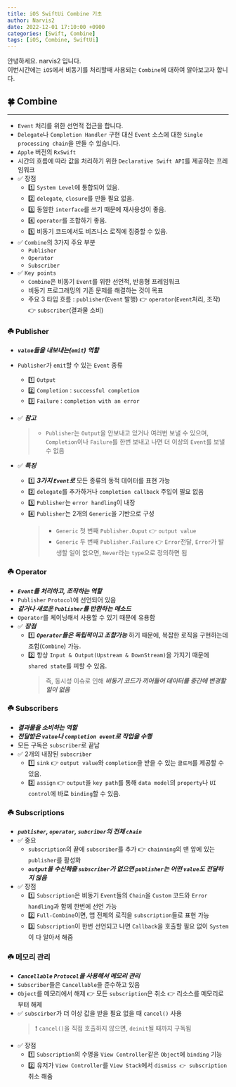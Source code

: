 ```yaml
---
title: iOS SwiftUi Combine 기초
author: Narvis2
date: 2022-12-01 17:10:00 +0900
categories: [Swift, Combine]
tags: [iOS, Combine, SwiftUi]
---
```


안녕하세요. narvis2 입니다.  
이번시간에는 `iOS`에서 비동기를 처리할때 사용되는 `Combine`에 대하여 알아보고자 합니다.

## 🍀 Combine

---

- `Event` 처리를 위한 선언적 접근을 합니다.
- `Delegate`나 `Completion Handler` 구현 대신 `Event` 소스에 대한 `Single processing chain`을 만들 수 있습니다.
- `Apple` 버전의 `RxSwift`
- 시간의 흐름에 따라 값을 처리하기 위한 `Declarative Swift API`를 제공하는 프레임워크
- ✅ 장점
  - 1️⃣ `System Level`에 통합되어 있음.
  - 2️⃣ `delegate`, `closure`를 만들 필요 없음.
  - 3️⃣ 동일한 `interface`를 쓰기 때문에 재사용성이 좋음.
  - 4️⃣ `operator`를 조합하기 좋음.
  - 5️⃣ 비동기 코드에서도 비즈니스 로직에 집중할 수 있음.
- ✅ `Combine`의 3가지 주요 부분
  - `Publisher`
  - `Operator`
  - `Subscriber`
- ✅ `Key points`
  - `Combine`은 비동기 `Event`를 위한 선언적, 반응형 프레임워크
  - 비동기 프로그래밍의 기존 문제를 해결하는 것이 목표
  - 주요 3 타입 흐름 : `publisher`(`Event` 발행) 👉 `operator`(`Event`처리, 조작) 👉 `subscriber`(결과물 소비)

### ☘️ Publisher

- **_`value`들을 내보내는(`emit`) 역할_**
- `Publisher`가 `emit`할 수 있는 `Event` 종류
  - 1️⃣ `Output`
  - 2️⃣ `Completion` : `successful completion`
  - 3️⃣ `Failure` : `completion with an error`
- ✅ **_참고_**

  > - `Publisher`는 `Output`을 안보내고 있거나 여러번 보낼 수 있으며, `Completion`이나 `Failure`를 한번 보내고 나면 더 이상의 `Event`를 보낼 수 없음

- ✅ **_특징_**
  - 1️⃣ **_3가지 `Event`로_** 모든 종류의 동적 데이터를 표현 가능
  - 2️⃣ `delegate`를 추가하거나 `completion callback` 주입이 필요 없음
  - 3️⃣ `Publisher`는 `error handling`이 내장
  - 4️⃣ `Publisher`는 2개의 `Generic`을 기반으로 구성
    > - `Generic` 첫 번째 `Publisher.Ouput` 👉 `output value`
    > - `Generic` 두 번째 `Publisher.Failure` 👉 `Error`전달, `Error`가 발생할 일이 없으면, `Never`라는 `type`으로 정의하면 됨

### ☘️ Operator

- **_`Event`를 처리하고, 조작하는 역할_**
- `Publisher` `Protocol`에 선언되어 있음
- **_같거나 새로운 `Publisher`를 반환하는 메소드_**
- `Operator`를 체이닝해서 사용할 수 있기 때문에 유용함
- ✅ **_장점_**
  - 1️⃣ **_`Operator`들은 독립적이고 조합가능_** 하기 때문에, 복잡한 로직을 구현하는데 조합(`Combine`) 가능.
  - 2️⃣ 항상 `Input & Output(Upstream & DownStream)`을 가지기 때문에 `shared state`를 피할 수 있음.
    > 즉, 동시성 이슈로 인해 **_비동기 코드가 끼어들어 데이터를 중간에 변경할 일이 없음_**

### ☘️ Subscribers

- **_결과물을 소비하는 역할_**
- **_전달받은 `value`나 `completion event`로 작업을 수행_**
- 모든 구독은 `subscriber`로 끝남
- ✅ 2개의 내장된 `subscriber`
  - 1️⃣ `sink` 👉 `output value`와 `completion`을 받을 수 있는 `클로저`를 제공할 수 있음.
  - 2️⃣ `assign` 👉 `output`을 `key path`를 통해 `data model`의 `property`나 `UI control`에 바로 `binding`할 수 있음.

### ☘️ Subscriptions

- **_`publisher`, `operator`, `subcriber`의 전체 `chain`_**
- ✅ 중요
  - `subscription`의 끝에 `subscriber`를 추가 👉 `chainning`의 맨 앞에 있는 `publisher`를 활성화
  - **_`output`을 수신해줄 `subscriber`가 없으면 `publisher`는 어떤 `value`도 전달하지 않음_**
- ✅ 장점
  - 1️⃣ `Subscription`은 비동기 `Event`들의 `Chain`을 `Custom` 코드와 `Error handling`과 함께 한번에 선언 가능
  - 2️⃣ `Full-Combine`이면, 앱 전체의 로직을 `subscription`들로 표현 가능
  - 3️⃣ `Subscription`이 한번 선언되고 나면 `Callback`을 호출할 필요 없이 `System`이 다 알아서 해줌

### ☘️ 메모리 관리

- **_`Cancellable` `Protocol`을 사용해서 메모리 관리_**
- `Subscriber`들은 `Cancellable`을 준수하고 있음
- `Object`를 메모리에서 해제 👉 모든 `subscription`은 취소 👉 리소스를 메모리로부터 해제
- ✅ `subscirber`가 더 이상 값을 받을 필요 없을 때 `cancel()` 사용
  > ❗️ `cancel()`을 직접 호출하지 않으면, `deinit`될 때까지 구독됨
- ✅ 장점
  - 1️⃣ `Subscription`의 수명을 `View Controller`같은 `Object`에 `binding` 기능
  - 2️⃣ 유저가 `View Controller`를 `View Stack`에서 `dismiss 👉 subscription` 취소 해줌
